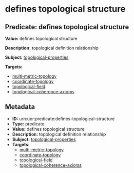 # defines topological structure

## Predicate: defines topological structure

**Value:** defines topological structure

**Description:** topological definition relationship

**Subject:** [topological-properties](../Concepts/topological-properties.md)

**Targets:**

- [multi-metric-topology](../Concepts/multi-metric-topology.md)
- [coordinate-topology](../Concepts/coordinate-topology.md)
- [topological-field](../Concepts/topological-field.md)
- [topological-coherence-axioms](../Concepts/topological-coherence-axioms.md)

## Metadata

- **ID:** urn:uor:predicate:defines-topological-structure
- **Type:** predicate
- **Value:** defines topological structure
- **Description:** topological definition relationship
- **Subject:** [topological-properties](../Concepts/topological-properties.md)
- **Targets:**
  - [multi-metric-topology](../Concepts/multi-metric-topology.md)
  - [coordinate-topology](../Concepts/coordinate-topology.md)
  - [topological-field](../Concepts/topological-field.md)
  - [topological-coherence-axioms](../Concepts/topological-coherence-axioms.md)
